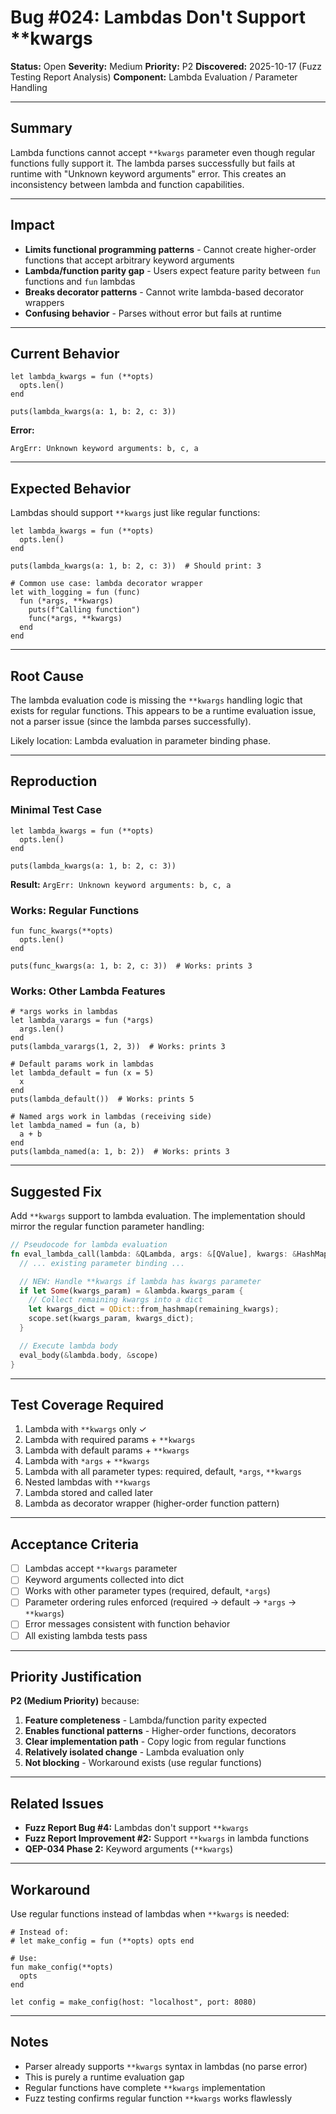 # Bug #024: Lambdas Don't Support **kwargs

**Status:** Open
**Severity:** Medium
**Priority:** P2
**Discovered:** 2025-10-17 (Fuzz Testing Report Analysis)
**Component:** Lambda Evaluation / Parameter Handling

---

## Summary

Lambda functions cannot accept `**kwargs` parameter even though regular functions fully support it. The lambda parses successfully but fails at runtime with "Unknown keyword arguments" error. This creates an inconsistency between lambda and function capabilities.

---

## Impact

- **Limits functional programming patterns** - Cannot create higher-order functions that accept arbitrary keyword arguments
- **Lambda/function parity gap** - Users expect feature parity between `fun` functions and `fun` lambdas
- **Breaks decorator patterns** - Cannot write lambda-based decorator wrappers
- **Confusing behavior** - Parses without error but fails at runtime

---

## Current Behavior

```quest
let lambda_kwargs = fun (**opts)
  opts.len()
end

puts(lambda_kwargs(a: 1, b: 2, c: 3))
```

**Error:**
```
ArgErr: Unknown keyword arguments: b, c, a
```

---

## Expected Behavior

Lambdas should support `**kwargs` just like regular functions:

```quest
let lambda_kwargs = fun (**opts)
  opts.len()
end

puts(lambda_kwargs(a: 1, b: 2, c: 3))  # Should print: 3

# Common use case: lambda decorator wrapper
let with_logging = fun (func)
  fun (*args, **kwargs)
    puts(f"Calling function")
    func(*args, **kwargs)
  end
end
```

---

## Root Cause

The lambda evaluation code is missing the `**kwargs` handling logic that exists for regular functions. This appears to be a runtime evaluation issue, not a parser issue (since the lambda parses successfully).

Likely location: Lambda evaluation in parameter binding phase.

---

## Reproduction

### Minimal Test Case

```quest
let lambda_kwargs = fun (**opts)
  opts.len()
end

puts(lambda_kwargs(a: 1, b: 2, c: 3))
```

**Result:** `ArgErr: Unknown keyword arguments: b, c, a`

### Works: Regular Functions

```quest
fun func_kwargs(**opts)
  opts.len()
end

puts(func_kwargs(a: 1, b: 2, c: 3))  # Works: prints 3
```

### Works: Other Lambda Features

```quest
# *args works in lambdas
let lambda_varargs = fun (*args)
  args.len()
end
puts(lambda_varargs(1, 2, 3))  # Works: prints 3

# Default params work in lambdas
let lambda_default = fun (x = 5)
  x
end
puts(lambda_default())  # Works: prints 5

# Named args work in lambdas (receiving side)
let lambda_named = fun (a, b)
  a + b
end
puts(lambda_named(a: 1, b: 2))  # Works: prints 3
```

---

## Suggested Fix

Add `**kwargs` support to lambda evaluation. The implementation should mirror the regular function parameter handling:

```rust
// Pseudocode for lambda evaluation
fn eval_lambda_call(lambda: &QLambda, args: &[QValue], kwargs: &HashMap<String, QValue>) -> Result<QValue> {
  // ... existing parameter binding ...

  // NEW: Handle **kwargs if lambda has kwargs parameter
  if let Some(kwargs_param) = &lambda.kwargs_param {
    // Collect remaining kwargs into a dict
    let kwargs_dict = QDict::from_hashmap(remaining_kwargs);
    scope.set(kwargs_param, kwargs_dict);
  }

  // Execute lambda body
  eval_body(&lambda.body, &scope)
}
```

---

## Test Coverage Required

1. Lambda with `**kwargs` only ✓
2. Lambda with required params + `**kwargs`
3. Lambda with default params + `**kwargs`
4. Lambda with `*args` + `**kwargs`
5. Lambda with all parameter types: required, default, `*args`, `**kwargs`
6. Nested lambdas with `**kwargs`
7. Lambda stored and called later
8. Lambda as decorator wrapper (higher-order function pattern)

---

## Acceptance Criteria

- [ ] Lambdas accept `**kwargs` parameter
- [ ] Keyword arguments collected into dict
- [ ] Works with other parameter types (required, default, `*args`)
- [ ] Parameter ordering rules enforced (required → default → `*args` → `**kwargs`)
- [ ] Error messages consistent with function behavior
- [ ] All existing lambda tests pass

---

## Priority Justification

**P2 (Medium Priority)** because:

1. **Feature completeness** - Lambda/function parity expected
2. **Enables functional patterns** - Higher-order functions, decorators
3. **Clear implementation path** - Copy logic from regular functions
4. **Relatively isolated change** - Lambda evaluation only
5. **Not blocking** - Workaround exists (use regular functions)

---

## Related Issues

- **Fuzz Report Bug #4:** Lambdas don't support `**kwargs`
- **Fuzz Report Improvement #2:** Support `**kwargs` in lambda functions
- **QEP-034 Phase 2:** Keyword arguments (`**kwargs`)

---

## Workaround

Use regular functions instead of lambdas when `**kwargs` is needed:

```quest
# Instead of:
# let make_config = fun (**opts) opts end

# Use:
fun make_config(**opts)
  opts
end

let config = make_config(host: "localhost", port: 8080)
```

---

## Notes

- Parser already supports `**kwargs` syntax in lambdas (no parse error)
- This is purely a runtime evaluation gap
- Regular functions have complete `**kwargs` implementation
- Fuzz testing confirms regular function `**kwargs` works flawlessly
